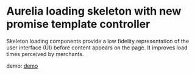 # Aurelia loading skeleton with new promise template controller

Skeleton loading components provide a low fidelity representation of the user interface (UI) before content appears on the page. It improves load times perceived by merchants.

demo: [demo](https://aurelia.z6.web.core.windows.net/skeleton-loader/)